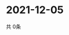 # 2021-12-05
  共 0条

  <!-- BEGIN -->
  <!-- 最后更新时间Sun Dec 05 2021 16:05:41 GMT+0000 (Coordinated Universal Time) -->
  
  <!-- END -->
  
  